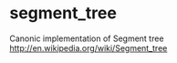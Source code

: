 segment_tree
============

Canonic implementation of Segment tree
http://en.wikipedia.org/wiki/Segment_tree

